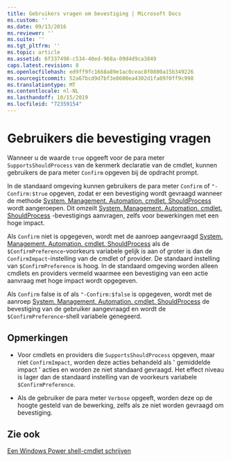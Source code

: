 ```yaml
---
title: Gebruikers vragen om bevestiging | Microsoft Docs
ms.custom: ''
ms.date: 09/13/2016
ms.reviewer: ''
ms.suite: ''
ms.tgt_pltfrm: ''
ms.topic: article
ms.assetid: 6f337498-c534-40ed-968a-09d4d9ca3849
caps.latest.revision: 8
ms.openlocfilehash: ed9ff9fc1668a89e1ac0ceac8f0800a15b349226
ms.sourcegitcommit: 52a67bcd9d7bf3e8600ea4302d1fa8970ff9c998
ms.translationtype: MT
ms.contentlocale: nl-NL
ms.lasthandoff: 10/15/2019
ms.locfileid: "72359154"
---
```

# <a name="users-requesting-confirmation"></a>Gebruikers die bevestiging vragen

Wanneer u de waarde `true` opgeeft voor de para meter `SupportsShouldProcess` van de kenmerk declaratie van de cmdlet, kunnen gebruikers de para meter `Confirm` opgeven bij de opdracht prompt.

In de standaard omgeving kunnen gebruikers de para meter `Confirm` of `"-Confirm:$true` opgeven, zodat er een bevestiging wordt gevraagd wanneer de methode [System. Management. Automation. cmdlet. ShouldProcess](/dotnet/api/System.Management.Automation.Cmdlet.ShouldProcess) wordt aangeroepen. Dit omzeilt [System. Management. Automation. cmdlet. ShouldProcess](/dotnet/api/System.Management.Automation.Cmdlet.ShouldProcess) -bevestigings aanvragen, zelfs voor bewerkingen met een hoge impact.

Als `Confirm` niet is opgegeven, wordt met de aanroep aangevraagd [System. Management. Automation. cmdlet. ShouldProcess](/dotnet/api/System.Management.Automation.Cmdlet.ShouldProcess) als de `$ConfirmPreference`-voorkeurs variabele gelijk is aan of groter is dan de `ConfirmImpact`-instelling van de cmdlet of provider. De standaard instelling van `$ConfirmPreference` is hoog. In de standaard omgeving worden alleen cmdlets en providers vermeld waarmee een bevestiging van een actie aanvraag met hoge impact wordt opgegeven.

Als `Confirm` false is of als `"-Confirm:$false` is opgegeven, wordt met de aanroep [System. Management. Automation. cmdlet. ShouldProcess](/dotnet/api/System.Management.Automation.Cmdlet.ShouldProcess) de bevestiging van de gebruiker aangevraagd en wordt de `$ConfirmPreference`-shell variabele genegeerd.

## <a name="remarks"></a>Opmerkingen

- Voor cmdlets en providers die `SupportsShouldProcess` opgeven, maar niet `ConfirmImpact`, worden deze acties behandeld als ' gemiddelde impact ' acties en worden ze niet standaard gevraagd. Het effect niveau is lager dan de standaard instelling van de voorkeurs variabele `$ConfirmPreference`.

- Als de gebruiker de para meter `Verbose` opgeeft, worden deze op de hoogte gesteld van de bewerking, zelfs als ze niet worden gevraagd om bevestiging.

## <a name="see-also"></a>Zie ook

[Een Windows Power shell-cmdlet schrijven](./writing-a-windows-powershell-cmdlet.md)
